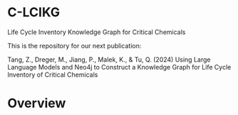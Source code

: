 # C-LCIKG
Life Cycle Inventory Knowledge Graph for Critical Chemicals  

This is the repository for our next publication:  

Tang, Z., Dreger, M., Jiang, P., Malek, K., & Tu, Q. (2024) Using Large Language Models and Neo4j to Construct a Knowledge Graph for Life Cycle Inventory of Critical Chemicals  

# Overview
